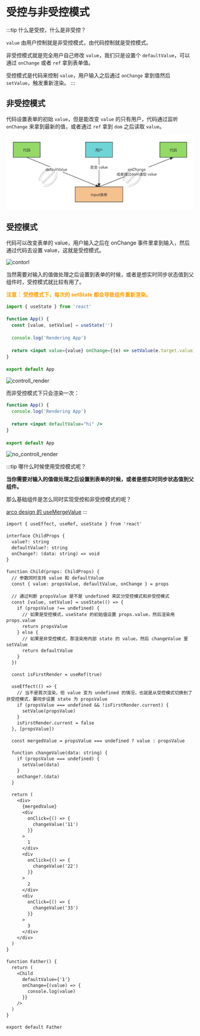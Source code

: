 # 受控与非受控模式

:::tip
什么是受控，什么是非受控？

`value` 由用户控制就是非受控模式，由代码控制就是受控模式。

非受控模式就是完全用户自己修改 `value`，我们只是设置个 `defaultValue`，可以通过 `onChange` 或者 `ref` 拿到表单值。

受控模式是代码来控制 `value`，用户输入之后通过 `onChange` 拿到值然后 `setValue`，触发重新渲染。
:::

## 非受控模式

代码设置表单的初始 `value`，但是能改变 `value` 的只有用户，代码通过监听 `onChange` 来拿到最新的值，或者通过 `ref` 拿到 `dom` 之后读取 `value`。

![no_contorl](./image/no_contorl.jpg)

## 受控模式

代码可以改变表单的 value，用户输入之后在 onChange 事件里拿到输入，然后通过代码去设置 value，这就是受控模式。

![contorl](https://steinsgate.oss-cn-hangzhou.aliyuncs.com/control.jpg)

当然需要对输入的值做处理之后设置到表单的时候，或者是想实时同步状态值到父组件时，受控模式就比较有用了。

**<font color="FF9D00">注意： 受控模式下，每次的 setState 都会导致组件重新渲染。</font>**

```jsx
import { useState } from 'react'

function App() {
  const [value, setValue] = useState('')

  console.log('Rendering App')

  return <input value={value} onChange={(e) => setValue(e.target.value)} />
}

export default App
```

![controll_render](https://steinsgate.oss-cn-hangzhou.aliyuncs.com/controll_render.gif)

而非受控模式下只会渲染一次：

```jsx
function App() {
  console.log('Rendering App')

  return <input defaultValue="hi" />
}

export default App
```

![no_controll_render](https://steinsgate.oss-cn-hangzhou.aliyuncs.com/no_controll_render.gif)

:::tip
哪什么时候使用受控模式呢？

**当你需要对输入的值做处理之后设置到表单的时候，或者是想实时同步状态值到父组件。**

那么基础组件是怎么同时实现受控和非受控模式的呢？

[arco design 的 useMergeValue](https://github.com/arco-design/arco-design/blob/1e677c3c5bba72728668c40d78faea6536c480a8/components/_util/hooks/useMergeValue.ts)
:::

```tsx
import { useEffect, useRef, useState } from 'react'

interface ChildProps {
  value?: string
  defaultValue?: string
  onChange?: (data: string) => void
}

function Child(props: ChildProps) {
  // 参数同时支持 value 和 defaultValue
  const { value: propsValue, defaultValue, onChange } = props

  // 通过判断 propsValue 是不是 undefined 来区分受控模式和非受控模式
  const [value, setValue] = useState(() => {
    if (propsValue !== undefined) {
      // 如果是受控模式，useState 的初始值设置 props.value，然后渲染用 props.value
      return propsValue
    } else {
      // 如果是非受控模式，那渲染用内部 state 的 value，然后 changeValue 里 setValue
      return defaultValue
    }
  })

  const isFirstRender = useRef(true)

  useEffect(() => {
    // 当不是首次渲染，但 value 变为 undefined 的情况，也就是从受控模式切换到了非受控模式，要同步设置 state 为 propsValue
    if (propsValue === undefined && !isFirstRender.current) {
      setValue(propsValue)
    }
    isFirstRender.current = false
  }, [propsValue])

  const mergedValue = propsValue === undefined ? value : propsValue

  function changeValue(data: string) {
    if (propsValue === undefined) {
      setValue(data)
    }
    onChange?.(data)
  }

  return (
    <div>
      {mergedValue}
      <div
        onClick={() => {
          changeValue('11')
        }}
      >
        1
      </div>
      <div
        onClick={() => {
          changeValue('22')
        }}
      >
        2
      </div>
      <div
        onClick={() => {
          changeValue('33')
        }}
      >
        3
      </div>
    </div>
  )
}

function Father() {
  return (
    <Child
      defaultValue={'1'}
      onChange={(value) => {
        console.log(value)
      }}
    />
  )
}

export default Father
```
